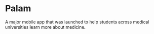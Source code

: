 # Palam

A major mobile app that was launched to help students across medical universities learn more about medicine.
